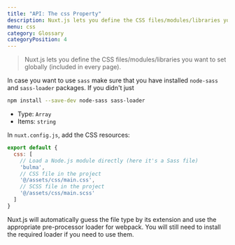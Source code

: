 ```yaml
---
title: "API: The css Property"
description: Nuxt.js lets you define the CSS files/modules/libraries you want to set globally (included in every page).
menu: css
category: Glossary
categoryPosition: 4
---
```


> Nuxt.js lets you define the CSS files/modules/libraries you want to set globally (included in every page).

In case you want to use ```sass``` make sure that you have installed ```node-sass``` and ```sass-loader``` packages. If you didn't  just

```sh
npm install --save-dev node-sass sass-loader
```

- Type: `Array`
 - Items: `string`

In `nuxt.config.js`, add the CSS resources:

```js
export default {
  css: [
    // Load a Node.js module directly (here it's a Sass file)
    'bulma',
    // CSS file in the project
    '@/assets/css/main.css',
    // SCSS file in the project
    '@/assets/css/main.scss'
  ]
}
```

Nuxt.js will automatically guess the file type by its extension and use the appropriate pre-processor loader for webpack. You will still need to install the required loader if you need to use them.
